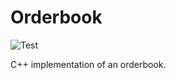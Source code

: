 # Orderbook
![Test](https://github.com/jordan12sam/Orderbook/actions/workflows/test.yml/badge.svg)

C++ implementation of an orderbook.
